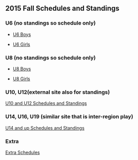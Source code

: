 <!-- 
### 2014 Fall Playoff Schedule

* [U10 Playoffs](/docs/Fall2014/2014-U10-Playoffs.pdf) Top 8 teams, regardless of pool, will be seeded into playoffs based on their regular play points.

* [U12 Playoffs](/docs/Fall2014/2014-U12-Playoffs.pdf) The top 4 teams will be seeded into playoffs based on their regular play points.

* [U14 Playoffs](/docs/Fall2014/2014-U14-Playoffs.pdf) Teams will be seeded into playoffs based on their area play points.

-->
## 2015 Fall Schedules and Standings

### U6 (no standings so schedule only)

* [U6 Boys](/docs/Fall2015/U6%20Boys%202015.pdf)

* [U6 Girls](/docs/Fall2015/U6%20Girls%202015.pdf)

### U8 (no standings so schedule only)

* [U8 Boys](/docs/Fall2015/U8%20Boys%202015.pdf)

* [U8 Girls](/docs/Fall2015/U8%20Girls%202015.pdf)


### U10, U12(external site also for standings)

[U10 and U12 Schedules and Standings](http://www.schedulesetc.com/active/index.asp?id=reg55nhb15f)

### U14, U16, U19 (similar site that is inter-region play)

[U14 and up Schedules and Standings](http://www.schedulesetc.com/active/index.asp?id=area11K15f)

### Extra

[Extra Schedules](http://s11-15-fall.matchtrak.com)
